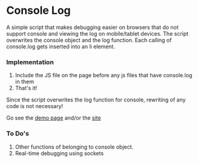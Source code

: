 Console Log
==========

A simple script that makes debugging easier on browsers that do not support console and viewing the log on mobile/tablet devices. The script overwrites the console object and the log function. Each calling of console.log gets inserted into an li element.

### Implementation

1. Include the JS file on the page before any js files that have console.log in them
2. That's it!

Since the script overwrites the log function for console, rewriting of any code is not necessary! 

Go see the [demo page](http://console.mikewgd.com/demo.html) and/or the [site](http://console.mikewgd.com)

### To Do's
1. Other functions of belonging to console object.
2. Real-time debugging using sockets
